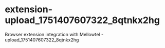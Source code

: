 # extension-upload_1751407607322_8qtnkx2hg
Browser extension integration with Mellowtel - upload_1751407607322_8qtnkx2hg
